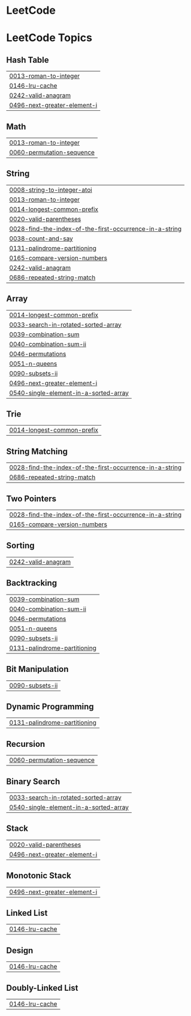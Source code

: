 # LeetCode
<!---LeetCode Topics Start-->
# LeetCode Topics
## Hash Table
|  |
| ------- |
| [0013-roman-to-integer](https://github.com/hasib-al4/LeetCode/tree/master/0013-roman-to-integer) |
| [0146-lru-cache](https://github.com/hasib-al4/LeetCode/tree/master/0146-lru-cache) |
| [0242-valid-anagram](https://github.com/hasib-al4/LeetCode/tree/master/0242-valid-anagram) |
| [0496-next-greater-element-i](https://github.com/hasib-al4/LeetCode/tree/master/0496-next-greater-element-i) |
## Math
|  |
| ------- |
| [0013-roman-to-integer](https://github.com/hasib-al4/LeetCode/tree/master/0013-roman-to-integer) |
| [0060-permutation-sequence](https://github.com/hasib-al4/LeetCode/tree/master/0060-permutation-sequence) |
## String
|  |
| ------- |
| [0008-string-to-integer-atoi](https://github.com/hasib-al4/LeetCode/tree/master/0008-string-to-integer-atoi) |
| [0013-roman-to-integer](https://github.com/hasib-al4/LeetCode/tree/master/0013-roman-to-integer) |
| [0014-longest-common-prefix](https://github.com/hasib-al4/LeetCode/tree/master/0014-longest-common-prefix) |
| [0020-valid-parentheses](https://github.com/hasib-al4/LeetCode/tree/master/0020-valid-parentheses) |
| [0028-find-the-index-of-the-first-occurrence-in-a-string](https://github.com/hasib-al4/LeetCode/tree/master/0028-find-the-index-of-the-first-occurrence-in-a-string) |
| [0038-count-and-say](https://github.com/hasib-al4/LeetCode/tree/master/0038-count-and-say) |
| [0131-palindrome-partitioning](https://github.com/hasib-al4/LeetCode/tree/master/0131-palindrome-partitioning) |
| [0165-compare-version-numbers](https://github.com/hasib-al4/LeetCode/tree/master/0165-compare-version-numbers) |
| [0242-valid-anagram](https://github.com/hasib-al4/LeetCode/tree/master/0242-valid-anagram) |
| [0686-repeated-string-match](https://github.com/hasib-al4/LeetCode/tree/master/0686-repeated-string-match) |
## Array
|  |
| ------- |
| [0014-longest-common-prefix](https://github.com/hasib-al4/LeetCode/tree/master/0014-longest-common-prefix) |
| [0033-search-in-rotated-sorted-array](https://github.com/hasib-al4/LeetCode/tree/master/0033-search-in-rotated-sorted-array) |
| [0039-combination-sum](https://github.com/hasib-al4/LeetCode/tree/master/0039-combination-sum) |
| [0040-combination-sum-ii](https://github.com/hasib-al4/LeetCode/tree/master/0040-combination-sum-ii) |
| [0046-permutations](https://github.com/hasib-al4/LeetCode/tree/master/0046-permutations) |
| [0051-n-queens](https://github.com/hasib-al4/LeetCode/tree/master/0051-n-queens) |
| [0090-subsets-ii](https://github.com/hasib-al4/LeetCode/tree/master/0090-subsets-ii) |
| [0496-next-greater-element-i](https://github.com/hasib-al4/LeetCode/tree/master/0496-next-greater-element-i) |
| [0540-single-element-in-a-sorted-array](https://github.com/hasib-al4/LeetCode/tree/master/0540-single-element-in-a-sorted-array) |
## Trie
|  |
| ------- |
| [0014-longest-common-prefix](https://github.com/hasib-al4/LeetCode/tree/master/0014-longest-common-prefix) |
## String Matching
|  |
| ------- |
| [0028-find-the-index-of-the-first-occurrence-in-a-string](https://github.com/hasib-al4/LeetCode/tree/master/0028-find-the-index-of-the-first-occurrence-in-a-string) |
| [0686-repeated-string-match](https://github.com/hasib-al4/LeetCode/tree/master/0686-repeated-string-match) |
## Two Pointers
|  |
| ------- |
| [0028-find-the-index-of-the-first-occurrence-in-a-string](https://github.com/hasib-al4/LeetCode/tree/master/0028-find-the-index-of-the-first-occurrence-in-a-string) |
| [0165-compare-version-numbers](https://github.com/hasib-al4/LeetCode/tree/master/0165-compare-version-numbers) |
## Sorting
|  |
| ------- |
| [0242-valid-anagram](https://github.com/hasib-al4/LeetCode/tree/master/0242-valid-anagram) |
## Backtracking
|  |
| ------- |
| [0039-combination-sum](https://github.com/hasib-al4/LeetCode/tree/master/0039-combination-sum) |
| [0040-combination-sum-ii](https://github.com/hasib-al4/LeetCode/tree/master/0040-combination-sum-ii) |
| [0046-permutations](https://github.com/hasib-al4/LeetCode/tree/master/0046-permutations) |
| [0051-n-queens](https://github.com/hasib-al4/LeetCode/tree/master/0051-n-queens) |
| [0090-subsets-ii](https://github.com/hasib-al4/LeetCode/tree/master/0090-subsets-ii) |
| [0131-palindrome-partitioning](https://github.com/hasib-al4/LeetCode/tree/master/0131-palindrome-partitioning) |
## Bit Manipulation
|  |
| ------- |
| [0090-subsets-ii](https://github.com/hasib-al4/LeetCode/tree/master/0090-subsets-ii) |
## Dynamic Programming
|  |
| ------- |
| [0131-palindrome-partitioning](https://github.com/hasib-al4/LeetCode/tree/master/0131-palindrome-partitioning) |
## Recursion
|  |
| ------- |
| [0060-permutation-sequence](https://github.com/hasib-al4/LeetCode/tree/master/0060-permutation-sequence) |
## Binary Search
|  |
| ------- |
| [0033-search-in-rotated-sorted-array](https://github.com/hasib-al4/LeetCode/tree/master/0033-search-in-rotated-sorted-array) |
| [0540-single-element-in-a-sorted-array](https://github.com/hasib-al4/LeetCode/tree/master/0540-single-element-in-a-sorted-array) |
## Stack
|  |
| ------- |
| [0020-valid-parentheses](https://github.com/hasib-al4/LeetCode/tree/master/0020-valid-parentheses) |
| [0496-next-greater-element-i](https://github.com/hasib-al4/LeetCode/tree/master/0496-next-greater-element-i) |
## Monotonic Stack
|  |
| ------- |
| [0496-next-greater-element-i](https://github.com/hasib-al4/LeetCode/tree/master/0496-next-greater-element-i) |
## Linked List
|  |
| ------- |
| [0146-lru-cache](https://github.com/hasib-al4/LeetCode/tree/master/0146-lru-cache) |
## Design
|  |
| ------- |
| [0146-lru-cache](https://github.com/hasib-al4/LeetCode/tree/master/0146-lru-cache) |
## Doubly-Linked List
|  |
| ------- |
| [0146-lru-cache](https://github.com/hasib-al4/LeetCode/tree/master/0146-lru-cache) |
<!---LeetCode Topics End-->